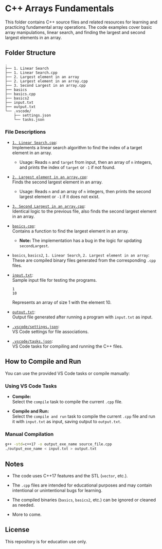 # C++ Arrays Fundamentals

This folder contains C++ source files and related resources for learning and practicing fundamental array operations. The code examples cover basic array manipulations, linear search, and finding the largest and second largest elements in an array.

## Folder Structure

```
.
├── 1. Linear Search
├── 1. Linear Search.cpp
├── 2. Largest element in an array
├── 2. Largest element in an array.cpp
├── 3. Second Largest in an array.cpp
├── basics
├── basics.cpp
├── basics2
├── input.txt
├── output.txt
└── .vscode/
    ├── settings.json
    └── tasks.json
```

### File Descriptions

- [`1. Linear Search.cpp`](1.%20Linear%20Search.cpp):  
  Implements a linear search algorithm to find the index of a target element in an array.  
  - Usage: Reads `n` and `target` from input, then an array of `n` integers, and prints the index of `target` or `-1` if not found.

- [`2. Largest element in an array.cpp`](2.%20Largest%20element%20in%20an%20array.cpp):  
  Finds the second largest element in an array.  
  - Usage: Reads `n` and an array of `n` integers, then prints the second largest element or `-1` if it does not exist.

- [`3. Second Largest in an array.cpp`](3.%20Second%20Largest%20in%20an%20array.cpp):  
  Identical logic to the previous file, also finds the second largest element in an array.

- [`basics.cpp`](basics.cpp):  
  Contains a function to find the largest element in an array.  
  - **Note:** The implementation has a bug in the logic for updating `secondLargest`.

- `basics`, `basics2`, `1. Linear Search`, `2. Largest element in an array`:  
  These are compiled binary files generated from the corresponding `.cpp` files.

- [`input.txt`](input.txt):  
  Sample input file for testing the programs.  
  ```
  1
  10
  ```
  Represents an array of size 1 with the element 10.

- [`output.txt`](output.txt):  
  Output file generated after running a program with `input.txt` as input.

- [`.vscode/settings.json`](.vscode/settings.json):  
  VS Code settings for file associations.

- [`.vscode/tasks.json`](.vscode/tasks.json):  
  VS Code tasks for compiling and running the C++ files.

## How to Compile and Run

You can use the provided VS Code tasks or compile manually:

### Using VS Code Tasks

- **Compile:**  
  Select the `compile` task to compile the current `.cpp` file.

- **Compile and Run:**  
  Select the `compile and run` task to compile the current `.cpp` file and run it with `input.txt` as input, saving output to `output.txt`.

### Manual Compilation

```sh
g++ -std=c++17 -o output_exe_name source_file.cpp
./output_exe_name < input.txt > output.txt
```

## Notes

- The code uses C++17 features and the STL (`vector`, etc.).
- The `.cpp` files are intended for educational purposes and may contain intentional or unintentional bugs for learning.
- The compiled binaries (`basics`, `basics2`, etc.) can be ignored or cleaned as needed.


- More to come.
## License

This repository is for education use only.